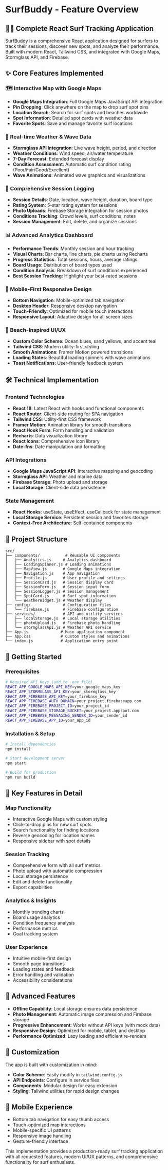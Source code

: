 # SurfBuddy - Feature Overview

## 🏄‍♂️ Complete React Surf Tracking Application

SurfBuddy is a comprehensive React application designed for surfers to track their sessions, discover new spots, and analyze their performance. Built with modern React, Tailwind CSS, and integrated with Google Maps, Stormglass API, and Firebase.

## ✨ Core Features Implemented

### 🗺️ Interactive Map with Google Maps
- **Google Maps Integration**: Full Google Maps JavaScript API integration
- **Pin Dropping**: Click anywhere on the map to drop surf spot pins
- **Location Search**: Search for surf spots and beaches worldwide
- **Spot Information**: Detailed spot cards with weather data
- **Favorite Spots**: Save and manage favorite surf locations

### 🌊 Real-time Weather & Wave Data
- **Stormglass API Integration**: Live wave height, period, and direction
- **Weather Conditions**: Wind speed, air/water temperature
- **7-Day Forecast**: Extended forecast display
- **Condition Assessment**: Automatic surf condition rating (Poor/Fair/Good/Excellent)
- **Wave Animations**: Animated wave graphics and visualizations

### 📝 Comprehensive Session Logging
- **Session Details**: Date, location, wave height, duration, board type
- **Rating System**: 5-star rating system for sessions
- **Photo Uploads**: Firebase Storage integration for session photos
- **Conditions Tracking**: Crowd levels, surf conditions, notes
- **Session Management**: Edit, delete, and organize sessions

### 📊 Advanced Analytics Dashboard
- **Performance Trends**: Monthly session and hour tracking
- **Visual Charts**: Bar charts, line charts, pie charts using Recharts
- **Progress Statistics**: Total sessions, hours, average ratings
- **Board Usage**: Distribution of board types used
- **Condition Analysis**: Breakdown of surf conditions experienced
- **Best Session Tracking**: Highlight your best-rated sessions

### 📱 Mobile-First Responsive Design
- **Bottom Navigation**: Mobile-optimized tab navigation
- **Desktop Header**: Responsive desktop navigation
- **Touch-Friendly**: Optimized for mobile touch interactions
- **Responsive Layout**: Adaptive design for all screen sizes

### 🎨 Beach-Inspired UI/UX
- **Custom Color Scheme**: Ocean blues, sand yellows, and accent teal
- **Tailwind CSS**: Modern utility-first styling
- **Smooth Animations**: Framer Motion powered transitions
- **Loading States**: Beautiful loading spinners with wave animations
- **Toast Notifications**: User-friendly feedback system

## 🛠️ Technical Implementation

### Frontend Technologies
- **React 18**: Latest React with hooks and functional components
- **React Router**: Client-side routing for SPA navigation
- **Tailwind CSS**: Utility-first CSS framework
- **Framer Motion**: Animation library for smooth transitions
- **React Hook Form**: Form handling and validation
- **Recharts**: Data visualization library
- **React Icons**: Comprehensive icon library
- **Date-fns**: Date manipulation and formatting

### API Integrations
- **Google Maps JavaScript API**: Interactive mapping and geocoding
- **Stormglass API**: Weather and marine data
- **Firebase Storage**: Photo upload and storage
- **Local Storage**: Client-side data persistence

### State Management
- **React Hooks**: useState, useEffect, useCallback for state management
- **Local Storage Service**: Persistent session and favorites storage
- **Context-Free Architecture**: Self-contained components

## 📁 Project Structure

```
src/
├── components/           # Reusable UI components
│   ├── Analytics.js     # Analytics dashboard
│   ├── LoadingSpinner.js # Loading animations
│   ├── MapView.js       # Google Maps integration
│   ├── Navigation.js    # App navigation
│   ├── Profile.js       # User profile and settings
│   ├── SessionCard.js   # Session display card
│   ├── SessionForm.js   # Session input form
│   ├── SessionLogger.js # Session management
│   ├── SpotCard.js      # Surf spot information
│   └── WeatherWidget.js # Weather display
├── config/              # Configuration files
│   └── firebase.js      # Firebase configuration
├── services/            # API and utility services
│   ├── localStorage.js  # Local storage utilities
│   ├── photoUpload.js   # Firebase photo handling
│   └── stormglassApi.js # Weather API service
├── App.js              # Main application component
├── App.css             # Custom styles and animations
└── index.js            # Application entry point
```

## 🚀 Getting Started

### Prerequisites
```bash
# Required API Keys (add to .env file)
REACT_APP_GOOGLE_MAPS_API_KEY=your_google_maps_key
REACT_APP_STORMGLASS_API_KEY=your_stormglass_key
REACT_APP_FIREBASE_API_KEY=your_firebase_key
REACT_APP_FIREBASE_AUTH_DOMAIN=your_project.firebaseapp.com
REACT_APP_FIREBASE_PROJECT_ID=your_project_id
REACT_APP_FIREBASE_STORAGE_BUCKET=your_project.appspot.com
REACT_APP_FIREBASE_MESSAGING_SENDER_ID=your_sender_id
REACT_APP_FIREBASE_APP_ID=your_app_id
```

### Installation & Setup
```bash
# Install dependencies
npm install

# Start development server
npm start

# Build for production
npm run build
```

## 🎯 Key Features in Detail

### Map Functionality
- Interactive Google Maps with custom styling
- Click-to-drop pins for new surf spots
- Search functionality for finding locations
- Reverse geocoding for location names
- Responsive sidebar with spot details

### Session Tracking
- Comprehensive form with all surf metrics
- Photo upload with automatic compression
- Local storage persistence
- Edit and delete functionality
- Export capabilities

### Analytics & Insights
- Monthly trending charts
- Board usage analytics
- Condition frequency analysis
- Performance metrics
- Goal tracking system

### User Experience
- Intuitive mobile-first design
- Smooth page transitions
- Loading states and feedback
- Error handling and validation
- Accessibility considerations

## 🌟 Advanced Features

- **Offline Capability**: Local storage ensures data persistence
- **Photo Management**: Automatic image compression and Firebase storage
- **Progressive Enhancement**: Works without API keys (with mock data)
- **Responsive Design**: Optimized for mobile, tablet, and desktop
- **Performance Optimized**: Lazy loading and efficient re-renders

## 🔧 Customization

The app is built with customization in mind:
- **Color Scheme**: Easily modify in `tailwind.config.js`
- **API Endpoints**: Configure in service files
- **Components**: Modular design for easy extension
- **Styling**: Tailwind utilities for rapid design changes

## 📱 Mobile Experience

- Bottom tab navigation for easy thumb access
- Touch-optimized map interactions
- Mobile-specific UI patterns
- Responsive image handling
- Gesture-friendly interface

This implementation provides a production-ready surf tracking application with all requested features, modern UI/UX patterns, and comprehensive functionality for surf enthusiasts.
